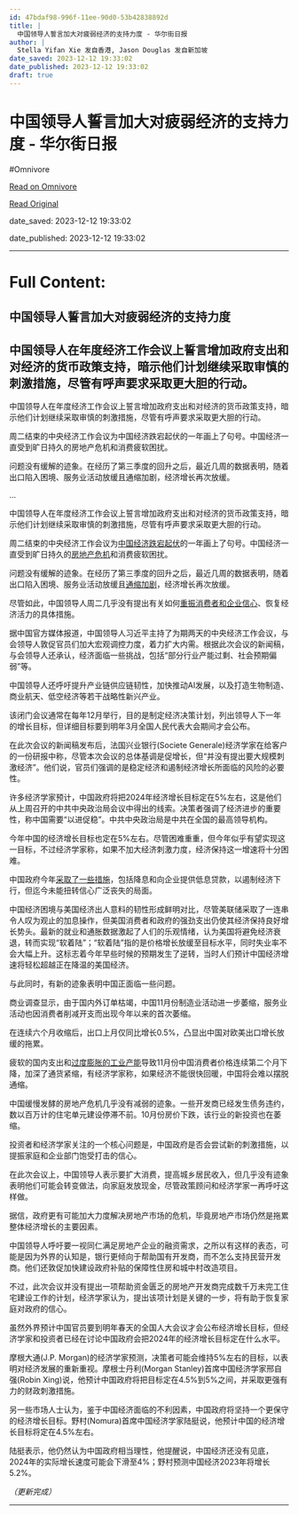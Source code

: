 ```yaml
---
id: 47bdaf98-996f-11ee-90d0-53b42838892d
title: |
  中国领导人誓言加大对疲弱经济的支持力度 - 华尔街日报
author: |
  Stella Yifan Xie 发自香港, Jason Douglas 发自新加坡
date_saved: 2023-12-12 19:33:02
date_published: 2023-12-12 19:33:02
draft: true
---
```


# 中国领导人誓言加大对疲弱经济的支持力度 - 华尔街日报
#Omnivore

[Read on Omnivore](https://omnivore.app/me/-18c6169c8e5)

[Read Original](https://cn.wsj.com/amp/articles/%E4%B8%AD%E5%9B%BD%E9%A2%86%E5%AF%BC%E4%BA%BA%E8%AA%93%E8%A8%80%E5%8A%A0%E5%A4%A7%E5%AF%B9%E7%96%B2%E5%BC%B1%E7%BB%8F%E6%B5%8E%E7%9A%84%E6%94%AF%E6%8C%81%E5%8A%9B%E5%BA%A6-457fb877)

date_saved: 2023-12-12 19:33:02

date_published: 2023-12-12 19:33:02

--- 

# Full Content: 

##  中国领导人誓言加大对疲弱经济的支持力度

## 中国领导人在年度经济工作会议上誓言增加政府支出和对经济的货币政策支持，暗示他们计划继续采取审慎的刺激措施，尽管有呼声要求采取更大胆的行动。

中国领导人在年度经济工作会议上誓言增加政府支出和对经济的货币政策支持，暗示他们计划继续采取审慎的刺激措施，尽管有呼声要求采取更大胆的行动。

周二结束的中央经济工作会议为中国经济跌宕起伏的一年画上了句号。中国经济一直受到旷日持久的房地产危机和消费疲软困扰。

问题没有缓解的迹象。在经历了第三季度的回升之后，最近几周的数据表明，随着出口陷入困境、服务业活动放缓且通缩加剧，经济增长再次放缓。

...

中国领导人在年度经济工作会议上誓言增加政府支出和对经济的货币政策支持，暗示他们计划继续采取审慎的刺激措施，尽管有呼声要求采取更大胆的行动。

周二结束的中央经济工作会议为[中国经济跌宕起伏](https://cn.wsj.com/articles/CN-CEC-20231130155612)的一年画上了句号。中国经济一直受到旷日持久的[房地产危机](https://cn.wsj.com/articles/CN-BCH-20231120100106)和消费疲软困扰。

问题没有缓解的迹象。在经历了第三季度的回升之后，最近几周的数据表明，随着出口陷入困境、服务业活动放缓且[通缩加剧](https://cn.wsj.com/articles/CN-CEC-20231211112029)，经济增长再次放缓。

尽管如此，中国领导人周二几乎没有提出有关如何[重振消费者和企业信心](https://cn.wsj.com/articles/CN-BCH-20230821150856)、恢复经济活力的具体措施。

据中国官方媒体报道，中国领导人习近平主持了为期两天的中央经济工作会议，与会领导人敦促官员们加大宏观调控力度，着力扩大内需。根据此次会议的新闻稿，与会领导人还承认，经济面临一些挑战，包括“部分行业产能过剩、社会预期偏弱”等。

中国领导人还呼吁提升产业链供应链韧性，加快推动AI发展，以及打造生物制造、商业航天、低空经济等若干战略性新兴产业。

该闭门会议通常在每年12月举行，目的是制定经济决策计划，列出领导人下一年的增长目标，但详细目标要到明年3月全国人民代表大会期间才会公布。

在此次会议的新闻稿发布后，法国兴业银行(Societe Generale)经济学家在给客户的一份研报中称，尽管本次会议的总体基调是促增长，但“并没有提出要大规模刺激经济”。他们说，官员们强调的是稳定经济和遏制经济增长所面临的风险的必要性。

许多经济学家预计，中国政府将把2024年经济增长目标定在5%左右，这是他们从上周召开的中共中央政治局会议中得出的线索。决策者强调了经济进步的重要性，称中国需要“以进促稳”。中共中央政治局是中共在全国的最高领导机构。

今年中国的经济增长目标也定在5%左右。尽管困难重重，但今年似乎有望实现这一目标，不过经济学家称，如果不加大经济刺激力度，经济保持这一增速将十分困难。

中国政府今年[采取了一些措施](https://cn.wsj.com/articles/CN-CEC-20231025070918)，包括降息和向企业提供低息贷款，以遏制经济下行，但迄今未能扭转信心广泛丧失的局面。

中国经济困境与美国经济出人意料的韧性形成鲜明对比，尽管美联储采取了一连串令人叹为观止的加息操作，但美国消费者和政府的强劲支出仍使其经济保持良好增长势头。最新的就业和通胀数据激起了人们的乐观情绪，认为美国将避免经济衰退，转而实现“软着陆”；“软着陆”指的是价格增长放缓至目标水平，同时失业率不会大幅上升。这标志着今年早些时候的预期发生了逆转，当时人们预计中国经济增速将轻松超越正在降温的美国经济。

与此同时，有新的迹象表明中国正面临一些问题。

商业调查显示，由于国内外订单枯竭，中国11月份制造业活动进一步萎缩，服务业活动也因消费者削减开支而出现今年以来的首次萎缩。

在连续六个月收缩后，出口上月仅同比增长0.5%，凸显出中国对欧美出口增长放缓的拖累。

疲软的国内支出和[过度膨胀的工业产能](https://cn.wsj.com/articles/CN-BGH-20231110184531)导致11月份中国消费者价格连续第二个月下降，加深了通货紧缩，有经济学家称，如果经济不能很快回暖，中国将会难以摆脱通缩。

中国缓慢发酵的房地产危机几乎没有减弱的迹象。一些开发商已经发生债务违约，数以百万计的住宅单元建设停滞不前。10月份房价下跌，该行业的新投资也在萎缩。

投资者和经济学家关注的一个核心问题是，中国政府是否会尝试新的刺激措施，以提振家庭和企业部门饱受打击的信心。

在此次会议上，中国领导人表示要扩大消费，提高城乡居民收入，但几乎没有迹象表明他们可能会转变做法，向家庭发放现金，尽管政策顾问和经济学家一再呼吁这样做。

据信，政府更有可能加大力度解决房地产市场的危机，毕竟房地产市场仍然是拖累整体经济增长的主要因素。

中国领导人呼吁要一视同仁满足房地产企业的融资需求，之所以有这样的表态，可能是因为外界的认知是，银行更倾向于帮助国有开发商，而不怎么支持民营开发商。他们还敦促加快建设政府补贴的保障性住房和城中村改造项目。

不过，此次会议并没有提出一项帮助资金匮乏的房地产开发商完成数千万未完工住宅建设工作的计划，经济学家认为，提出该项计划是关键的一步，将有助于恢复家庭对政府的信心。

虽然外界预计中国官员要到明年春天的全国人大会议才会公布经济增长目标，但经济学家和投资者已经在讨论中国政府会把2024年的经济增长目标定在什么水平。

摩根大通(J.P. Morgan)的经济学家预测，决策者可能会维持5%左右的目标，以表明对经济发展的重新重视。摩根士丹利(Morgan Stanley)首席中国经济学家邢自强(Robin Xing)说，他预计中国政府将把目标定在4.5%到5%之间，并采取更强有力的财政刺激措施。

另一些市场人士认为，鉴于中国经济面临的不利因素，中国政府将坚持一个更保守的经济增长目标。野村(Nomura)首席中国经济学家陆挺说，他预计中国的经济增长目标将定在4.5%左右。

陆挺表示，他仍然认为中国政府相当理性，他提醒说，中国经济还没有见底，2024年的实际增长速度可能会下滑至4%；野村预测中国经济2023年将增长5.2%。

_（更新完成）_

---

